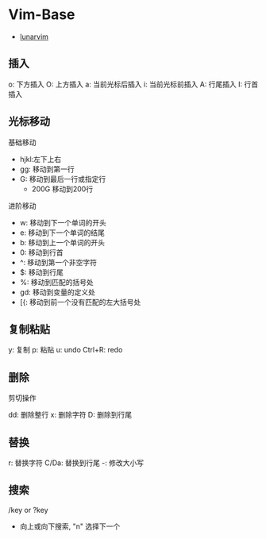 # Vim-Base

- [lunarvim](https://zhuanlan.zhihu.com/p/518029277)
## 插入

o: 下方插入
O: 上方插入
a: 当前光标后插入
i: 当前光标前插入
A: 行尾插入
I: 行首插入

## 光标移动

基础移动
   - hjkl:左下上右
   - gg: 移动到第一行
   - G: 移动到最后一行或指定行
      - 200G 移动到200行 

进阶移动
   - w: 移动到下一个单词的开头
   - e: 移动到下一个单词的结尾
   - b: 移动到上一个单词的开头
   - 0: 移动到行首
   - ^: 移动到第一个非空字符
   - $: 移动到行尾
   - %: 移动到匹配的括号处
   - gd: 移动到变量的定义处
   - [{: 移动到前一个没有匹配的左大括号处

## 复制粘贴

y: 复制
p: 粘贴
u: undo
Ctrl+R: redo

## 删除

剪切操作

dd: 删除整行
x: 删除字符
D: 删除到行尾

## 替换

r: 替换字符
C/Da: 替换到行尾
-: 修改大小写

## 搜索

/key or ?key
- 向上或向下搜索, "n" 选择下一个